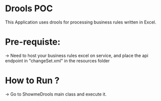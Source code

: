 # Drools POC

This Application uses drools for processing business rules written in Excel.

# Pre-requiste:
  -> Need to host your business rules excel on service, and place the api endpoint in "changeSet.xml" in the resources folder
  
  
 # How to Run ?
  -> Go to ShowmeDrools main class and execute it.

